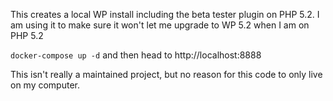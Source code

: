 This creates a local WP install including the beta tester plugin on PHP 5.2. I am using it to make sure it won't let me upgrade to WP 5.2 when I am on PHP 5.2

`docker-compose up -d` and then head to http://localhost:8888

This isn't really a maintained project, but no reason for this code to only live on my computer.

